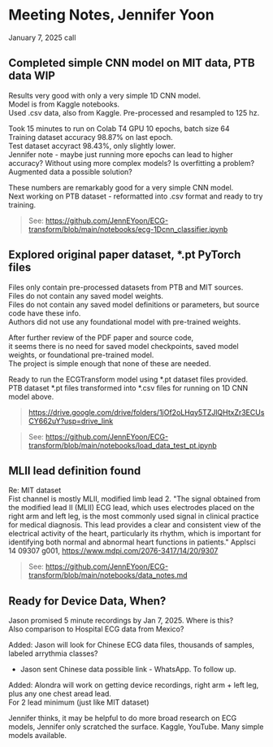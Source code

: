 # Meeting Notes, Jennifer Yoon  

January 7, 2025 call  

## Completed simple CNN model on MIT data, PTB data WIP   
Results very good with only a very simple 1D CNN model.  
Model is from Kaggle notebooks.  
Used .csv data, also from Kaggle. Pre-processed and resampled to 125 hz.  

Took 15 minutes to run on Colab T4 GPU 
10 epochs, batch size 64  
Training dataset accuracy 98.87% on last epoch.  
Test dataset accyract 98.43%, only slightly lower.  
  Jennifer note - maybe just running more epochs can lead to higher accuracy? Without using more complex models? Is overfitting a problem?  Augmented data a possible solution?  

These numbers are remarkably good for a very simple CNN model.  
Next working on PTB dataset - reformatted into .csv format and ready to try training.  

> See: https://github.com/JennEYoon/ECG-transform/blob/main/notebooks/ecg-1Dcnn_classifier.ipynb  

## Explored original paper dataset, *.pt PyTorch files  
Files only contain pre-processed datasets from PTB and MIT sources.  
Files do not contain any saved model weights.  
Files do not contain any saved model definitions or parameters, but source code have these info.  
Authors did not use any foundational model with pre-trained weights.  

After further review of the PDF paper and source code,  
it seems there is no need for saved model checkpoints, saved model weights, or foundational pre-trained model.  
The project is simple enough that none of these are needed.  

Ready to run the ECGTransform model using *.pt dataset files provided.  
PTB dataset *.pt files transformed into *.csv files for running on 1D CNN model above.   
> https://drive.google.com/drive/folders/1jOf2oLHqy5TZJlQHtxZr3ECUsCY662uY?usp=drive_link

> See: https://github.com/JennEYoon/ECG-transform/blob/main/notebooks/load_data_test_pt.ipynb  

## MLII lead definition found  
Re: MIT dataset  
Fist channel is mostly MLII, modified limb lead 2.
"The signal obtained from the modified lead II (MLII) ECG lead, which uses electrodes placed on the right arm and left leg, is the most commonly used signal in clinical practice for medical diagnosis. This lead provides a clear and consistent view of the electrical activity of the heart, particularly its rhythm, which is important for identifying both normal and abnormal heart functions in patients." Applsci 14 09307 g001, https://www.mdpi.com/2076-3417/14/20/9307

> See: https://github.com/JennEYoon/ECG-transform/blob/main/notebooks/data_notes.md   

## Ready for Device Data, When?  

Jason promised 5 minute recordings by Jan 7, 2025. Where is this?  
Also comparison to Hospital ECG data from Mexico?  

Added: Jason will look for Chinese ECG data files, thousands of samples, labeled arrythmia classes?  
   * Jason sent Chinese data possible link - WhatsApp. To follow up.
     
Added: Alondra will work on getting device recordings, right arm + left leg, plus any one chest aread lead.  
For 2 lead minimum (just like MIT dataset)  

Jennifer thinks, it may be helpful to do more broad research on ECG models, Jennifer only scratched the surface. Kaggle, YouTube. Many simple models available. 

       
